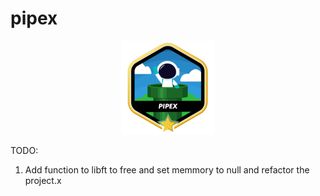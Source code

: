 # pipex

<p align="center">
  <img src="https://github.com/cyan-wings/pipex/blob/main/pipex.png" alt="pipex 42 project badge"/>
</p>

TODO:
1. Add function to libft to free and set memmory to null and refactor the project.x
